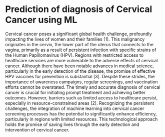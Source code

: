 # Prediction of diagnosis of Cervical Cancer  using ML
 Cervical cancer poses a significant global health challenge, profoundly impacting the lives of
 women and their families [1]. This malignancy originates in the cervix, the lower part of the
 uterus that connects to the vagina, primarily as a result of persistent infection with specific
 strains of the Human Papillomavirus (HPV). Regions with restricted access to healthcare
 services are more vulnerable to the adverse effects of cervical cancer. Although there have been
 notable advances in medical science, particularly in the early detection of the disease, the
 promise of effective HPV vaccines for prevention is substantial [3]. Despite these strides, the
 importance of awareness campaigns, regular screenings, and vaccination efforts cannot be
 overstated. The timely and accurate diagnosis of cervical cancer is crucial for initiating prompt
 treatment and achieving better outcomes. However, barriers such as limited access to healthcare
 persist, especially in resource-constrained areas [2]. Recognizing the persistent challenges, the
 integration of machine learning into cervical cancer screening processes has the potential to
 significantly enhance efficiency, particularly in regions with limited resources. This
 technological approach holds the promise of saving lives through the early detection and
 intervention of cervical cancer.
